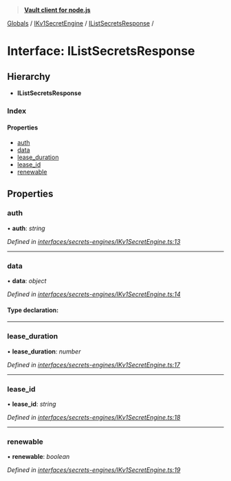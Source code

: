 > **[Vault client for node.js](../README.md)**

[Globals](../globals.md) / [IKv1SecretEngine](../modules/ikv1secretengine.md) / [IListSecretsResponse](ikv1secretengine.ilistsecretsresponse.md) /

# Interface: IListSecretsResponse

## Hierarchy

* **IListSecretsResponse**

### Index

#### Properties

* [auth](ikv1secretengine.ilistsecretsresponse.md#auth)
* [data](ikv1secretengine.ilistsecretsresponse.md#data)
* [lease_duration](ikv1secretengine.ilistsecretsresponse.md#lease_duration)
* [lease_id](ikv1secretengine.ilistsecretsresponse.md#lease_id)
* [renewable](ikv1secretengine.ilistsecretsresponse.md#renewable)

## Properties

###  auth

• **auth**: *string*

*Defined in [interfaces/secrets-engines/IKv1SecretEngine.ts:13](https://github.com/theogravity/vault-tacular/blob/0b78a16/src/interfaces/secrets-engines/IKv1SecretEngine.ts#L13)*

___

###  data

• **data**: *object*

*Defined in [interfaces/secrets-engines/IKv1SecretEngine.ts:14](https://github.com/theogravity/vault-tacular/blob/0b78a16/src/interfaces/secrets-engines/IKv1SecretEngine.ts#L14)*

#### Type declaration:

___

###  lease_duration

• **lease_duration**: *number*

*Defined in [interfaces/secrets-engines/IKv1SecretEngine.ts:17](https://github.com/theogravity/vault-tacular/blob/0b78a16/src/interfaces/secrets-engines/IKv1SecretEngine.ts#L17)*

___

###  lease_id

• **lease_id**: *string*

*Defined in [interfaces/secrets-engines/IKv1SecretEngine.ts:18](https://github.com/theogravity/vault-tacular/blob/0b78a16/src/interfaces/secrets-engines/IKv1SecretEngine.ts#L18)*

___

###  renewable

• **renewable**: *boolean*

*Defined in [interfaces/secrets-engines/IKv1SecretEngine.ts:19](https://github.com/theogravity/vault-tacular/blob/0b78a16/src/interfaces/secrets-engines/IKv1SecretEngine.ts#L19)*